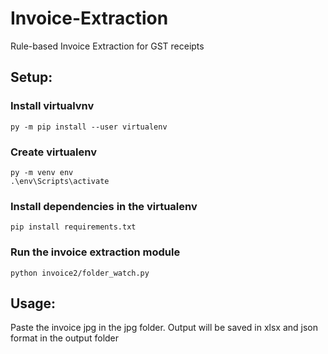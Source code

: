 # Invoice-Extraction
Rule-based Invoice Extraction for GST receipts

## Setup:
### Install virtualvnv
```
py -m pip install --user virtualenv
```
### Create virtualenv
```
py -m venv env
.\env\Scripts\activate
```
### Install dependencies in the virtualenv
```
pip install requirements.txt
```
### Run the invoice extraction module
```
python invoice2/folder_watch.py
```

## Usage:
Paste the invoice jpg in the jpg folder.
Output will be saved in xlsx and json format in the output folder

